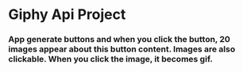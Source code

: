 # Giphy Api Project

### App generate buttons and when you click the button, 20 images appear about this button content. Images are also clickable. When you click the image, it becomes gif. 
